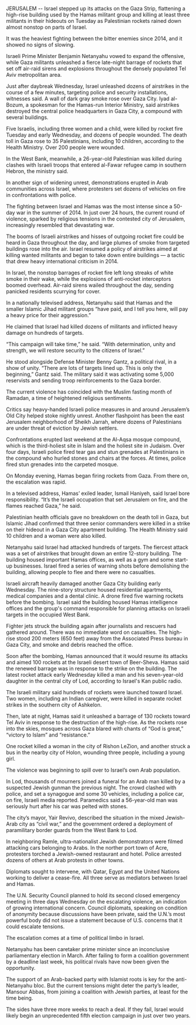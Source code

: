 JERUSALEM -- Israel stepped up its attacks on the Gaza Strip, flattening a high-rise building used by the Hamas militant group and killing at least three militants in their hideouts on Tuesday as Palestinian rockets rained down almost nonstop on parts of Israel.

It was the heaviest fighting between the bitter enemies since 2014, and it showed no signs of slowing.

Israeli Prime Minister Benjamin Netanyahu vowed to expand the offensive, while Gaza militants unleashed a fierce late-night barrage of rockets that set off air-raid sirens and explosions throughout the densely populated Tel Aviv metropolitan area.

Just after daybreak Wednesday, Israel unleashed dozens of airstrikes in the course of a few minutes, targeting police and security installations, witnesses said. A wall of dark gray smoke rose over Gaza City. Iyad al-Bozum, a spokesman for the Hamas-run Interior Ministry, said airstrikes destroyed the central police headquarters in Gaza City, a compound with several buildings.

Five Israelis, including three women and a child, were killed by rocket fire Tuesday and early Wednesday, and dozens of people wounded. The death toll in Gaza rose to 35 Palestinians, including 10 children, according to the Health Ministry. Over 200 people were wounded.

In the West Bank, meanwhile, a 26-year-old Palestinian was killed during clashes with Israeli troops that entered al-Fawar refugee camp in southern Hebron, the ministry said.

In another sign of widening unrest, demonstrations erupted in Arab communities across Israel, where protesters set dozens of vehicles on fire in confrontations with police.

The fighting between Israel and Hamas was the most intense since a 50-day war in the summer of 2014. In just over 24 hours, the current round of violence, sparked by religious tensions in the contested city of Jerusalem, increasingly resembled that devastating war.

The booms of Israeli airstrikes and hisses of outgoing rocket fire could be heard in Gaza throughout the day, and large plumes of smoke from targeted buildings rose into the air. Israel resumed a policy of airstrikes aimed at killing wanted militants and began to take down entire buildings — a tactic that drew heavy international criticism in 2014.

In Israel, the nonstop barrages of rocket fire left long streaks of white smoke in their wake, while the explosions of anti-rocket interceptors boomed overhead. Air-raid sirens wailed throughout the day, sending panicked residents scurrying for cover.

In a nationally televised address, Netanyahu said that Hamas and the smaller Islamic Jihad militant groups “have paid, and I tell you here, will pay a heavy price for their aggression.”

He claimed that Israel had killed dozens of militants and inflicted heavy damage on hundreds of targets.

“This campaign will take time,” he said. “With determination, unity and strength, we will restore security to the citizens of Israel.”

He stood alongside Defense Minister Benny Gantz, a political rival, in a show of unity. “There are lots of targets lined up. This is only the beginning,” Gantz said. The military said it was activating some 5,000 reservists and sending troop reinforcements to the Gaza border.

The current violence has coincided with the Muslim fasting month of Ramadan, a time of heightened religious sentiments.

Critics say heavy-handed Israeli police measures in and around Jerusalem’s Old City helped stoke nightly unrest. Another flashpoint has been the east Jerusalem neighborhood of Sheikh Jarrah, where dozens of Palestinians are under threat of eviction by Jewish settlers.

Confrontations erupted last weekend at the Al-Aqsa mosque compound, which is the third-holiest site in Islam and the holiest site in Judaism. Over four days, Israeli police fired tear gas and stun grenades at Palestinians in the compound who hurled stones and chairs at the forces. At times, police fired stun grenades into the carpeted mosque.

On Monday evening, Hamas began firing rockets from Gaza. From there on, the escalation was rapid.

In a televised address, Hamas’ exiled leader, Ismail Haniyeh, said Israel bore responsibility. “It’s the Israeli occupation that set Jerusalem on fire, and the flames reached Gaza,” he said.

Palestinian health officials gave no breakdown on the death toll in Gaza, but Islamic Jihad confirmed that three senior commanders were killed in a strike on their hideout in a Gaza City apartment building. The Health Ministry said 10 children and a woman were also killed.

Netanyahu said Israel had attacked hundreds of targets. The fiercest attack was a set of airstrikes that brought down an entire 12-story building. The building housed important Hamas offices, as well as a gym and some start-up businesses. Israel fired a series of warning shots before demolishing the building, allowing people to flee and there were no casualties.

Israeli aircraft heavily damaged another Gaza City building early Wednesday. The nine-story structure housed residential apartments, medical companies and a dental clinic. A drone fired five warning rockets before the bombing. Israel said the building housed Hamas intelligence offices and the group's command responsible for planning attacks on Israeli targets in the occupied West Bank.

Fighter jets struck the building again after journalists and rescuers had gathered around. There was no immediate word on casualties. The high-rise stood 200 meters (650 feet) away from the Associated Press bureau in Gaza City, and smoke and debris reached the office.

Soon after the bombing, Hamas announced that it would resume its attacks and aimed 100 rockets at the Israeli desert town of Beer-Sheva. Hamas said the renewed barrage was in response to the strike on the building. The latest rocket attack early Wednesday killed a man and his seven-year-old daughter in the central city of Lod, according to Israel's Kan public radio.

The Israeli military said hundreds of rockets were launched toward Israel. Two women, including an Indian caregiver, were killed in separate rocket strikes in the southern city of Ashkelon.

Then, late at night, Hamas said it unleashed a barrage of 130 rockets toward Tel Aviv in response to the destruction of the high-rise. As the rockets rose into the skies, mosques across Gaza blared with chants of “God is great,” “victory to Islam” and “resistance.”

One rocket killed a woman in the city of Rishon LeZion, and another struck a bus in the nearby city of Holon, wounding three people, including a young girl.

The violence was beginning to spill over to Israel’s own Arab population.

In Lod, thousands of mourners joined a funeral for an Arab man killed by a suspected Jewish gunman the previous night. The crowd clashed with police, and set a synagogue and some 30 vehicles, including a police car, on fire, Israeli media reported. Paramedics said a 56-year-old man was seriously hurt after his car was pelted with stones.

The city’s mayor, Yair Revivo, described the situation in the mixed Jewish-Arab city as “civil war,” and the government ordered a deployment of paramilitary border guards from the West Bank to Lod.

In neighboring Ramle, ultra-nationalist Jewish demonstrators were filmed attacking cars belonging to Arabs. In the norther port town of Acre, protesters torched a Jewish-owned restaurant and hotel. Police arrested dozens of others at Arab protests in other towns.

Diplomats sought to intervene, with Qatar, Egypt and the United Nations working to deliver a cease-fire. All three serve as mediators between Israel and Hamas.

The U.N. Security Council planned to hold its second closed emergency meeting in three days Wednesday on the escalating violence, an indication of growing international concern. Council diplomats, speaking on condition of anonymity because discussions have been private, said the U.N.’s most powerful body did not issue a statement because of U.S. concerns that it could escalate tensions.

The escalation comes at a time of political limbo in Israel.

Netanyahu has been caretaker prime minister since an inconclusive parliamentary election in March. After failing to form a coalition government by a deadline last week, his political rivals have now been given the opportunity.

The support of an Arab-backed party with Islamist roots is key for the anti-Netanyahu bloc. But the current tensions might deter the party’s leader, Mansour Abbas, from joining a coalition with Jewish parties, at least for the time being.

The sides have three more weeks to reach a deal. If they fail, Israel would likely begin an unprecedented fifth election campaign in just over two years.